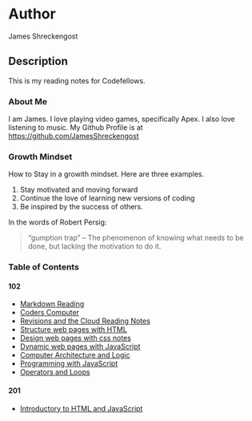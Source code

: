 # Author 
James Shreckengost

## Description
This is my reading notes for Codefellows.

### About Me
I am James. I love playing video games, specifically Apex. I also love listening to music.
My Github Profile is at https://github.com/JamesShreckengost

### Growth Mindset
How to Stay in a growith mindset. Here are three examples.
  1. Stay motivated and moving forward
  2. Continue the love of learning new versions of coding
  3. Be inspired by the success of others.

In the words of Robert Persig: 
> “gumption trap” – The phenomenon of knowing what needs to be done, but lacking the motivation to do it. 

### Table of Contents
#### 102
- [Markdown Reading](markdown.md)
- [Coders Computer](coders-computer.md)
- [Revisions and the Cloud Reading Notes](read03.md)
- [Structure web pages with HTML](read04.md)
- [Design web pages with css notes](read05.md)
- [Dynamic web pages with JavaScript](read06a.md)
- [Computer Architecture and Logic](read06b.md)
- [Programming with JavaScript](read07.md)
- [Operators and Loops](read08.md)
#### 201
- [Introductory to HTML and JavaScript](/201/read01.md)
